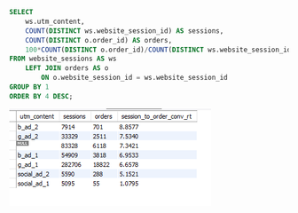 ``` sql
SELECT
	ws.utm_content,
    COUNT(DISTINCT ws.website_session_id) AS sessions,
    COUNT(DISTINCT o.order_id) AS orders,
    100*COUNT(DISTINCT o.order_id)/COUNT(DISTINCT ws.website_session_id) AS session_to_order_conv_rt
FROM website_sessions AS ws
	LEFT JOIN orders AS o
		ON o.website_session_id = ws.website_session_id
GROUP BY 1
ORDER BY 4 DESC;
```

![](https://github.com/Harsha2409/SQL_analyzing_website_traffic_sources/blob/main/Analyzing%20Top%20Traffic%20Sources/result.PNG)
